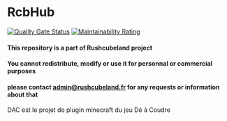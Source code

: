 # RcbHub

[![Quality Gate Status](https://sonarcloud.io/api/project_badges/measure?project=Rushcubeland_DAC&metric=alert_status)](https://sonarcloud.io/summary/new_code?id=Rushcubeland_DAC)
[![Maintainability Rating](https://sonarcloud.io/api/project_badges/measure?project=Rushcubeland_DAC&metric=sqale_rating)](https://sonarcloud.io/summary/new_code?id=Rushcubeland_DAC)

#### This repository is a part of Rushcubeland project
#### You cannot redistribute, modify or use it for personnal or commercial purposes
#### please contact admin@rushcubeland.fr for any requests or information about that

DAC est le projet de plugin minecraft du jeu Dé à Coudre

